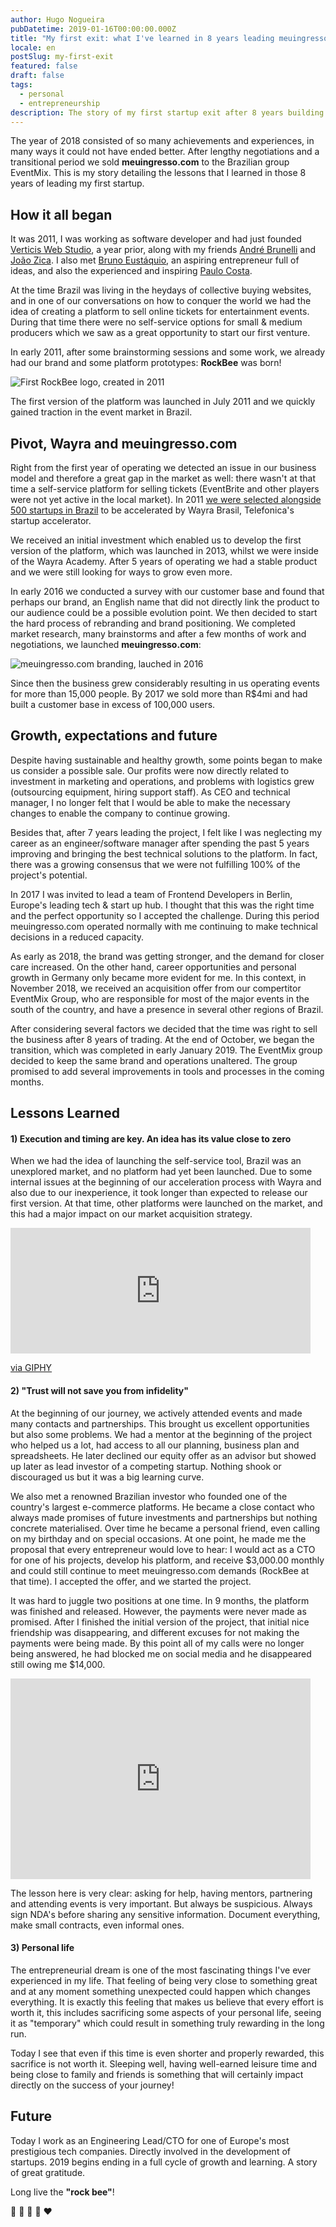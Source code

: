 ```yaml
---
author: Hugo Nogueira
pubDatetime: 2019-01-16T00:00:00.000Z
title: "My first exit: what I've learned in 8 years leading meuingresso.com"
locale: en
postSlug: my-first-exit
featured: false
draft: false
tags:
  - personal
  - entrepreneurship
description: The story of my first startup exit after 8 years building and leading meuingresso.com, including lessons learned about execution, trust, and the entrepreneurial journey.
---
```


The year of 2018 consisted of so many achievements and experiences, in many ways it could not have ended better. After lengthy negotiations and a transitional period we sold **meuingresso.com** to the Brazilian group EventMix. This is my story detailing the lessons that I learned in those 8 years of leading my first startup.

## How it all began

It was 2011, I was working as software developer and had just founded [Verticis Web Studio](http://www.verticis.com.br), a year prior, along with my friends [André Brunelli](https://www.linkedin.com/in/andrebrunelli/) and [João Zica](https://www.linkedin.com/in/joaozica/). I also met [Bruno Eustáquio](https://www.linkedin.com/in/brunoefa/), an aspiring entrepreneur full of ideas, and also the experienced and inspiring [Paulo Costa](https://www.linkedin.com/in/paulo-vinicius-costa/).

At the time Brazil was living in the heydays of collective buying websites, and in one of our conversations on how to conquer the world we had the idea of ​​creating a platform to sell online tickets for entertainment events. During that time there were no self-service options for small & medium producers which we saw as a great opportunity to start our first venture.

In early 2011, after some brainstorming sessions and some work, we already had our brand and some platform prototypes: **RockBee** was born!

![First RockBee logo, created in 2011](/images/20190116-rockbee.png "Rockbee logo")

The first version of the platform was launched in July 2011 and we quickly gained traction in the event market in Brazil.

## Pivot, Wayra and meuingresso.com

Right from the first year of operating we detected an issue in our business model and therefore a great gap in the market as well: there wasn't at that time a self-service platform for selling tickets (EventBrite and other players were not yet active in the local market). In 2011 [we were selected alongside 500 startups in Brazil](https://thenextweb.com/la/2011/11/25/accelerator-wayra-announces-brazilian-selected-startups/) to be accelerated by Wayra Brasil, Telefonica's startup accelerator.

We received an initial investment which enabled us to develop the first version of the platform, which was launched in 2013, whilst we were inside of the Wayra Academy. After 5 years of operating we had a stable product and we were still looking for ways to grow even more.

In early 2016 we conducted a survey with our customer base and found that perhaps our brand, an English name that did not directly link the product to our audience could be a possible evolution point. We then decided to start the hard process of rebranding and brand positioning. We completed market research, many brainstorms and after a few months of work and negotiations, we launched **meuingresso.com**:

![meuingresso.com branding, lauched in 2016](/images/20190116-branding.png "Branding meuingresso.com")

Since then the business grew considerably resulting in us operating events for more than 15,000 people. By 2017 we sold more than R$4mi and had built a customer base in excess of 100,000 users.

## Growth, expectations and future

Despite having sustainable and healthy growth, some points began to make us consider a possible sale. Our profits were now directly related to investment in marketing and operations, and problems with logistics grew (outsourcing equipment, hiring support staff). As CEO and technical manager, I no longer felt that I would be able to make the necessary changes to enable the company to continue growing.

Besides that, after 7 years leading the project, I felt like I was neglecting my career as an engineer/software manager after spending the past 5 years improving and bringing the best technical solutions to the platform. In fact, there was a growing consensus that we were not fulfilling 100% of the project's potential.

In 2017 I was invited to lead a team of Frontend Developers in Berlin, Europe's leading tech & start up hub. I thought that this was the right time and the perfect opportunity so I accepted the challenge. During this period meuingresso.com operated normally with me continuing to make technical decisions in a reduced capacity.

As early as 2018, the brand was getting stronger, and the demand for closer care increased. On the other hand, career opportunities and personal growth in Germany only became more evident for me. In this context, in November 2018, we received an acquisition offer from our compertitor EventMix Group, who are responsible for most of the major events in the south of the country, and have a presence in several other regions of Brazil.

After considering several factors we decided that the time was right to sell the business after 8 years of trading. At the end of October, we began the transition, which was completed in early January 2019. The EventMix group decided to keep the same brand and operations unaltered. The group promised to add several improvements in tools and processes in the coming months.

## Lessons Learned

#### 1) Execution and timing are key. An idea has its value close to zero

When we had the idea of ​​launching the self-service tool, Brazil was an unexplored market, and no platform had yet been launched. Due to some internal issues at the beginning of our acceleration process with Wayra and also due to our inexperience, it took longer than expected to release our first version. At that time, other platforms were launched on the market, and this had a major impact on our market acquisition strategy.

<iframe src="https://giphy.com/embed/l2Sqc3POpzkj5r8SQ" width="480" height="201" frameBorder="0" class="giphy-embed" allowFullScreen></iframe><p><a href="https://giphy.com/gifs/run-forrest-gump-l2Sqc3POpzkj5r8SQ">via GIPHY</a></p>

#### 2) "Trust will not save you from infidelity"

At the beginning of our journey, we actively attended events and made many contacts and partnerships. This brought us excellent opportunities but also some problems. We had a mentor at the beginning of the project who helped us a lot, had access to all our planning, business plan and spreadsheets. He later declined our equity offer as an advisor but showed up later as lead investor of a competing startup. Nothing shook or discouraged us but it was a big learning curve.

We also met a renowned Brazilian investor who founded one of the country's largest e-commerce platforms. He became a close contact who always made promises of future investments and partnerships but nothing concrete materialised. Over time he became a personal friend, even calling on my birthday and on special occasions. At one point, he made me the proposal that every entrepreneur would love to hear: I would act as a CTO for one of his projects, develop his platform, and receive $3,000.00 monthly and could still continue to meet meuingresso.com demands (RockBee at that time). I accepted the offer, and we started the project.

It was hard to juggle two positions at one time. In 9 months, the platform was finished and released. However, the payments were never made as promised. After I finished the initial version of the project, that initial nice friendship was disappearing, and different excuses for not making the payments were being made. By this point all of my calls were no longer being answered, he had blocked me on social media and he disappeared still owing me $14,000.

<iframe src="https://giphy.com/embed/gPiTX2URom6fm" width="480" height="321" frameBorder="0" class="giphy-embed" allowFullScreen></iframe>

The lesson here is very clear: asking for help, having mentors, partnering and attending events is very important. But always be suspicious. Always sign NDA's before sharing any sensitive information. Document everything, make small contracts, even informal ones.

#### 3) Personal life

The entrepreneurial dream is one of the most fascinating things I've ever experienced in my life. That feeling of being very close to something great and at any moment something unexpected could happen which changes everything. It is exactly this feeling that makes us believe that every effort is worth it, this includes sacrificing some aspects of your personal life, seeing it as "temporary" which could result in something truly rewarding in the long run.

Today I see that even if this time is even shorter and properly rewarded, this sacrifice is not worth it. Sleeping well, having well-earned leisure time and being close to family and friends is something that will certainly impact directly on the success of your journey!

## Future

Today I work as an Engineering Lead/CTO for one of Europe's most prestigious tech companies. Directly involved in the development of startups. 2019 begins ending in a full cycle of growth and learning. A story of great gratitude.

Long live the **"rock bee"**!

🎉 🎸 🚀 🐝 ️️❤️